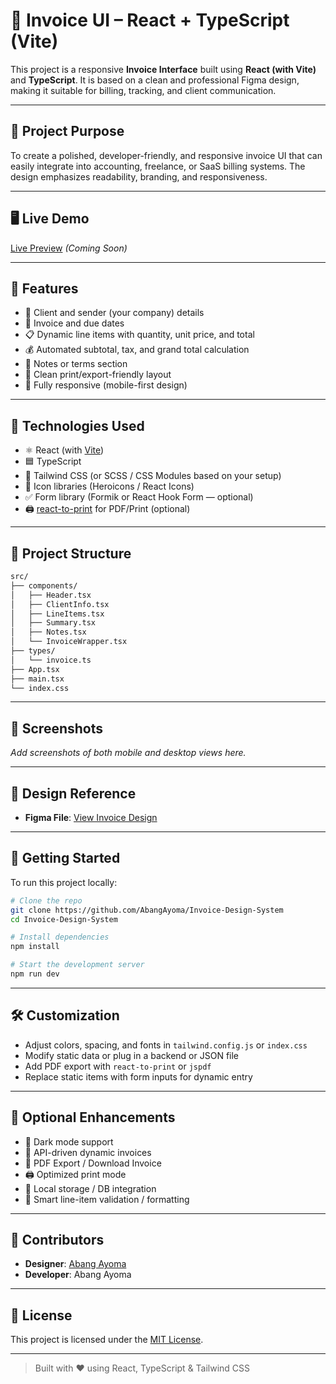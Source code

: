 # 🧾 Invoice UI – React + TypeScript (Vite)

This project is a responsive **Invoice Interface** built using **React (with Vite)** and **TypeScript**. It is based on a clean and professional Figma design, making it suitable for billing, tracking, and client communication.

---

## 🎯 Project Purpose

To create a polished, developer-friendly, and responsive invoice UI that can easily integrate into accounting, freelance, or SaaS billing systems. The design emphasizes readability, branding, and responsiveness.

---

## 🖥️ Live Demo

[Live Preview](#) *(Coming Soon)*

---

## 🧪 Features

- 🧍 Client and sender (your company) details
- 📅 Invoice and due dates
- 📋 Dynamic line items with quantity, unit price, and total
- 💰 Automated subtotal, tax, and grand total calculation
- 📝 Notes or terms section
- 🧾 Clean print/export-friendly layout
- 📱 Fully responsive (mobile-first design)

---

## 🔧 Technologies Used

- ⚛️ React (with [Vite](https://vitejs.dev/))
- 🟦 TypeScript
- 💨 Tailwind CSS (or SCSS / CSS Modules based on your setup)
- 🎨 Icon libraries (Heroicons / React Icons)
- ✅ Form library (Formik or React Hook Form — optional)
- 🖨️ [react-to-print](https://www.npmjs.com/package/react-to-print) for PDF/Print (optional)

---

## 📁 Project Structure

```bash
src/
├── components/
│   ├── Header.tsx
│   ├── ClientInfo.tsx
│   ├── LineItems.tsx
│   ├── Summary.tsx
│   ├── Notes.tsx
│   └── InvoiceWrapper.tsx
├── types/
│   └── invoice.ts
├── App.tsx
├── main.tsx
└── index.css
````

---

## 📸 Screenshots

*Add screenshots of both mobile and desktop views here.*

---

## 🎨 Design Reference

* **Figma File**: [View Invoice Design](https://www.figma.com/design/8uDl3Hd2NWLC00JeY6hyE8)

---

## 🚀 Getting Started

To run this project locally:

```bash
# Clone the repo
git clone https://github.com/AbangAyoma/Invoice-Design-System
cd Invoice-Design-System

# Install dependencies
npm install

# Start the development server
npm run dev
```

---

## 🛠 Customization

* Adjust colors, spacing, and fonts in `tailwind.config.js` or `index.css`
* Modify static data or plug in a backend or JSON file
* Add PDF export with `react-to-print` or `jspdf`
* Replace static items with form inputs for dynamic entry

---

## 🔮 Optional Enhancements

* 🌙 Dark mode support
* 📡 API-driven dynamic invoices
* 📄 PDF Export / Download Invoice
* 🖨️ Optimized print mode
* 💾 Local storage / DB integration
* 🧠 Smart line-item validation / formatting

---

## 🙌 Contributors

* **Designer**: [Abang Ayoma](https://github.com/AbangAyoma)
* **Developer**: Abang Ayoma

---

## 📃 License

This project is licensed under the [MIT License](LICENSE).

---

> Built with ❤️ using React, TypeScript & Tailwind CSS

```
